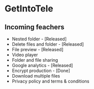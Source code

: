 # GetIntoTele

## Incoming feachers
- Nested folder - [Released]
- Delete files and folder - [Released]
- File preview - [Released]
- Video player
- Folder and file sharing
- Google analytics - [Released]
- Encrypt production - [Done]
- Download multiple files
- Privacy policy and terms & conditions
